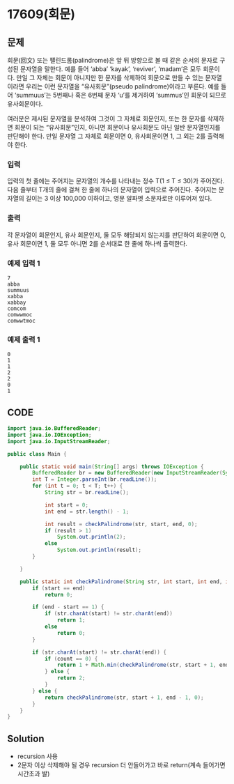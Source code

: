 # 17609\(회문\)

##  문제

회문\(回文\) 또는 팰린드롬\(palindrome\)은 앞 뒤 방향으로 볼 때 같은 순서의 문자로 구성된 문자열을 말한다. 예를 들어 ‘abba’ ‘kayak’, ‘reviver’, ‘madam’은 모두 회문이다. 만일 그 자체는 회문이 아니지만 한 문자를 삭제하여 회문으로 만들 수 있는 문자열이라면 우리는 이런 문자열을 “유사회문”\(pseudo palindrome\)이라고 부른다. 예를 들어 ‘summuus’는 5번째나 혹은 6번째 문자 ‘u’를 제거하여 ‘summus’인 회문이 되므로 유사회문이다.

여러분은 제시된 문자열을 분석하여 그것이 그 자체로 회문인지, 또는 한 문자를 삭제하면 회문이 되는 “유사회문”인지, 아니면 회문이나 유사회문도 아닌 일반 문자열인지를 판단해야 한다. 만일 문자열 그 자체로 회문이면 0, 유사회문이면 1, 그 외는 2를 출력해야 한다. 

### 입력

입력의 첫 줄에는 주어지는 문자열의 개수를 나타내는 정수 T\(1 ≤ T ≤ 30\)가 주어진다. 다음 줄부터 T개의 줄에 걸쳐 한 줄에 하나의 문자열이 입력으로 주어진다. 주어지는 문자열의 길이는 3 이상 100,000 이하이고, 영문 알파벳 소문자로만 이루어져 있다.

### 출력

각 문자열이 회문인지, 유사 회문인지, 둘 모두 해당되지 않는지를 판단하여 회문이면 0, 유사 회문이면 1, 둘 모두 아니면 2를 순서대로 한 줄에 하나씩 출력한다.

### 예제 입력 1

```text
7
abba
summuus
xabba
xabbay
comcom
comwwmoc
comwwtmoc
```

### 예제 출력 1

```text
0
1
1
2
2
0
1
```

## CODE

```java
import java.io.BufferedReader;
import java.io.IOException;
import java.io.InputStreamReader;

public class Main {

	public static void main(String[] args) throws IOException {
		BufferedReader br = new BufferedReader(new InputStreamReader(System.in));
		int T = Integer.parseInt(br.readLine());
		for (int t = 0; t < T; t++) {
			String str = br.readLine();

			int start = 0;
			int end = str.length() - 1;

			int result = checkPalindrome(str, start, end, 0);
			if (result > 1)
				System.out.println(2);
			else
				System.out.println(result);
		}

	}

	public static int checkPalindrome(String str, int start, int end, int count) {
		if (start == end)
			return 0;

		if (end - start == 1) {
			if (str.charAt(start) != str.charAt(end))
				return 1;
			else
				return 0;
		}

		if (str.charAt(start) != str.charAt(end)) {
			if (count == 0) {
				return 1 + Math.min(checkPalindrome(str, start + 1, end, 1), checkPalindrome(str, start, end - 1, 1));
			} else {
				return 2;
			}
		} else {
			return checkPalindrome(str, start + 1, end - 1, 0);
		}
	}
}
```

## Solution

*  recursion 사용
* 2문자 이상 삭제해야 될 경우 recursion 더 안들어가고 바로 return\(계속 들어가면 시간초과 발\)

